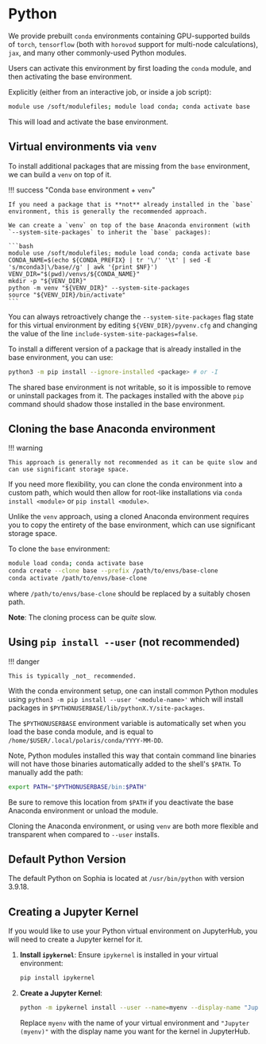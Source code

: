 # Python

We provide prebuilt `conda` environments containing GPU-supported builds of `torch`, `tensorflow` (both with `horovod` support for multi-node calculations), `jax`, and many other commonly-used Python modules.

Users can activate this environment by first loading the `conda` module, and then activating the base environment.

Explicitly (either from an interactive job, or inside a job script):

```bash
module use /soft/modulefiles; module load conda; conda activate base
```

This will load and activate the base environment.

## Virtual environments via `venv`

To install additional packages that are missing from the `base` environment, we can build a `venv` on top of it.

!!! success "Conda `base` environment + `venv`"

    If you need a package that is **not** already installed in the `base` environment, this is generally the recommended approach.

    We can create a `venv` on top of the base Anaconda environment (with `--system-site-packages` to inherit the `base` packages):

    ```bash
    module use /soft/modulefiles; module load conda; conda activate base
    CONDA_NAME=$(echo ${CONDA_PREFIX} | tr '\/' '\t' | sed -E 's/mconda3|\/base//g' | awk '{print $NF}')
    VENV_DIR="$(pwd)/venvs/${CONDA_NAME}"
    mkdir -p "${VENV_DIR}"
    python -m venv "${VENV_DIR}" --system-site-packages
    source "${VENV_DIR}/bin/activate"
    ```

You can always retroactively change the `--system-site-packages` flag state for this virtual environment by editing `${VENV_DIR}/pyvenv.cfg` and changing the value of the line `include-system-site-packages=false`.

To install a different version of a package that is already installed in the base environment, you can use:

```bash
python3 -m pip install --ignore-installed <package> # or -I
```

The shared base environment is not writable, so it is impossible to remove or uninstall packages from it. The packages installed with the above `pip` command should shadow those installed in the base environment.

## Cloning the base Anaconda environment

!!! warning

    This approach is generally not recommended as it can be quite slow and can use significant storage space.

If you need more flexibility, you can clone the conda environment into a custom path, which would then allow for root-like installations via `conda install <module>` or `pip install <module>`.

Unlike the `venv` approach, using a cloned Anaconda environment requires you to copy the entirety of the base environment, which can use significant storage space.

To clone the `base` environment:

```bash
module load conda; conda activate base
conda create --clone base --prefix /path/to/envs/base-clone
conda activate /path/to/envs/base-clone
```

where `/path/to/envs/base-clone` should be replaced by a suitably chosen path.

**Note**: The cloning process can be _quite_ slow.

## Using `pip install --user` (not recommended)

!!! danger

    This is typically _not_ recommended.

With the conda environment setup, one can install common Python modules using `python3 -m pip install --user '<module-name>'` which will install packages in `$PYTHONUSERBASE/lib/pythonX.Y/site-packages`.

The `$PYTHONUSERBASE` environment variable is automatically set when you load the base conda module, and is equal to `/home/$USER/.local/polaris/conda/YYYY-MM-DD`.

Note, Python modules installed this way that contain command line binaries will not have those binaries automatically added to the shell's `$PATH`. To manually add the path:

```bash
export PATH="$PYTHONUSERBASE/bin:$PATH"
```

Be sure to remove this location from `$PATH` if you deactivate the base Anaconda environment or unload the module.

Cloning the Anaconda environment, or using `venv` are both more flexible and transparent when compared to `--user` installs.

## Default Python Version

The default Python on Sophia is located at `/usr/bin/python` with version 3.9.18.

## Creating a Jupyter Kernel

If you would like to use your Python virtual environment on JupyterHub, you will need to create a Jupyter kernel for it.

1. **Install `ipykernel`**:
    Ensure `ipykernel` is installed in your virtual environment:
    ```bash
    pip install ipykernel
    ```

2. **Create a Jupyter Kernel**:
    ```bash
    python -m ipykernel install --user --name=myenv --display-name "Jupyter (myenv)"
    ```
    Replace `myenv` with the name of your virtual environment and `"Jupyter (myenv)"` with the display name you want for the kernel in JupyterHub.
